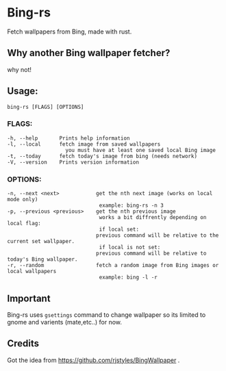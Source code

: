 # Bing-rs
Fetch wallpapers from Bing, made with rust.

## Why another Bing wallpaper fetcher?

why not!

## Usage:
    bing-rs [FLAGS] [OPTIONS]

### FLAGS:

    -h, --help       Prints help information
    -l, --local      fetch image from saved wallpapers
                       you must have at least one saved local Bing image 
    -t, --today      fetch today's image from bing (needs network)
    -V, --version    Prints version information

### OPTIONS:

    -n, --next <next>            get the nth next image (works on local mode only)
                                  example: bing-rs -n 3
    -p, --previous <previous>    get the nth previous image
                                  works a bit diffrently depending on local flag:
                                  if local set:
                                 previous command will be relative to the current set wallpaper.
                                  if local is not set:
                                 previous command will be relative to today's Bing wallpaper.
    -r, --random                 fetch a random image from Bing images or local wallpapers
                                  example: bing -l -r

## Important

Bing-rs uses `gsettings` command to change wallpaper so its limited to gnome and varients (mate,etc..) for now.

## Credits

Got the idea from https://github.com/rjstyles/BingWallpaper .
